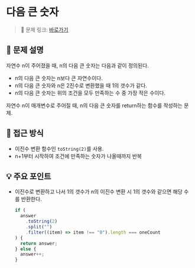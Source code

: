 # 다음 큰 숫자

> 🔗 문제 링크: [바로가기](https://school.programmers.co.kr/learn/courses/30/lessons/12911) 

## 🌱 문제 설명
자연수 n이 주어졌을 때, n의 다음 큰 숫자는 다음과 같이 정의된다.

- n의 다음 큰 숫자는 n보다 큰 자연수이다.
- n의 다음 큰 숫자와 n은 2진수로 변환했을 때 1의 갯수가 같다.
- n의 다음 큰 숫자는 위의 조건을 모두 만족하는 수 중 가장 작은 수이다.

자연수 n이 매개변수로 주어질 때, n의 다음 큰 숫자를 return하는 함수를 작성하는 문제.

## 🤔 접근 방식
- 이진수 변환 함수인 `toString(2)`를 사용.
- n+1부터 시작하여 조건에 만족하는 숫자가 나올때까지 반복

## 💡 주요 포인트
- 이진수로 변환하고 나서 1의 갯수가 n의 이진수 변환 시 1의 갯수와 같으면 해당 수를 반환한다.
  ```js
  if (
    answer
      .toString(2)
      .split("")
      .filter((item) => item !== "0").length === oneCount
  ) {
    return answer;
  } else {
    answer++;
  }
  ```

